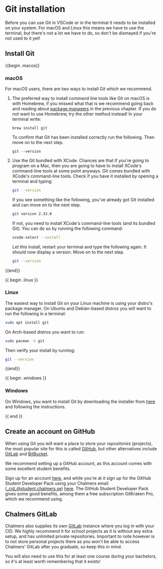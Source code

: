# Git installation 

Before you can use Git in VSCode or in the terminal it needs to be installed on
your system. For macOS and Linux this means we have to use the terminal, but
there's not a lot we have to do, so don't be dismayed if you're not used to it yet!

## Install Git

{{begin .macos}}

### macOS

For macOS users, there are two ways to install Git which we recommend.

1. The preferred way to install command line tools like Git on macOS is with
   Homebrew, if you missed what that is we recommend going back and reading
   about [package managers](../cli/packagemanagers.md) in the previous
   chapter. If you do not want to use Homebrew, try the other method instead!
   In your terminal write:

   ```shell
   brew install git
   ```
   To confirm that Git has been installed correctly run the following. Then move
   on to the next step.
   ```shell
   git --version
   ```

2. Use the Git bundled with XCode. Chances are that if you're going to program
   on a Mac, then you are going to have to install XCode's command-line tools
   at some point anyways. Git comes bundled with XCode's command-line tools.
   Check if you have it installed by opening a terminal and typing:

   ```bash
   git --version
   ```

   If you see something like the following, you've already got Git installed
   and can move on to the next step.

   ```bash
   git version 2.33.0
   ```

   If not, you need to install XCode's command-line tools (and its bundled
   Git). You can do so by running the following command:

   ```bash
   xcode-select --install
   ```

   Let this install, restart your terminal and type the following again. It
   should now display a version. Move on to the next step.

   ```bash
   git --version
   ```
{{end}}

{{ begin .linux }}

### Linux
The easiest way to install Git on your Linux machine is using your distro's
package manager. On Ubuntu and Debian-based distros you will want to run the
following in a terminal:

```bash
sudo apt install git
```

On Arch-based distros you want to run:

```bash
sudo pacman -S git
```

Then verify your install by running:

```bash
git --version
```

{{end}}

{{ begin .windows }}

### Windows
On Windows, you want to install Git by downloading the installer
from [here](https://gitforwindows.org/) and following the instructions.

<!-- Does this actually work? I'm unsure if this installs it system wide or only for WSL so not sure how this interacts with VSCode.-->

<!-- If you are using Ubuntu WSL like we recommend you can install git using Ubuntus package mangaer. In WSL run -->
<!---->
<!-- ```bash -->
<!-- sudo apt-get install git -->
<!-- ``` -->
<!-- Then verify your install by running: -->
<!---->
<!-- ```bash -->
<!-- git --version -->
<!-- ``` -->

{{ end }}

## Create an account on GitHub

When using Git you will want a place to store your _repositories_ (projects),
the most popular site for this is called [GitHub](https://github.com), but other
alternatives include [GitLab](https://about.gitlab.com/) and
[BitBucket](https://bitbucket.org/product/).

We recommend setting up a GitHub account, as this account comes with some
excellent student benefits.

<!-- We need to rewrite this and check which of this is still true. Do we also still recommend GitKraken? -->
Sign up for an account [here](https://github.com), and while you're at it sign
up for the GitHub Student Developer Pack using your Chalmers email
(_cid_@student.chalmers.se) [here](https://education.github.com/pack). The
GitHub Student Developer Pack gives some good benefits, among them a free
subscription GitKraken Pro, which we recommend using.

## Chalmers GitLab

Chalmers also supplies its own [GitLab](https://git.chalmers.se/) instance
where you log in with your CID. We highly recommend it for school projects as
it is without any extra setup, and has unlimited private repositories.
Important to note however is to not store personal projects there as you won't
be able to access Chalmers' GitLab after you graduate, so keep this in mind.

You will also need to use this for at least one course during your bachelors, so it's at least worth remembering that it exists!
